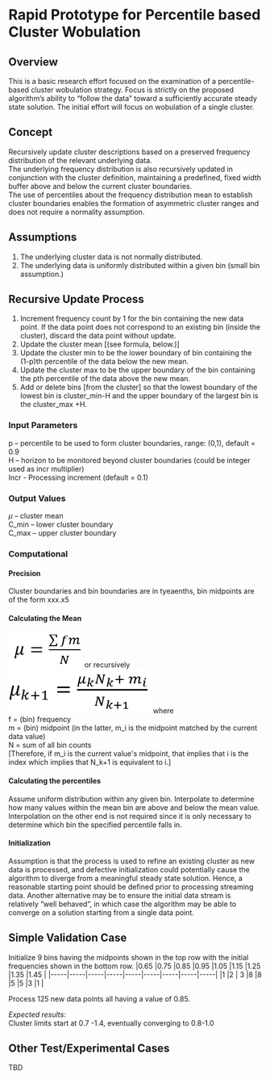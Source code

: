 # Rapid Prototype for Percentile based Cluster Wobulation
## Overview
This is a basic research effort focused on the examination of a percentile-based cluster wobulation strategy. 
Focus is strictly on the proposed algorithm’s ability to “follow the data” toward a sufficiently accurate steady state solution.
The initial effort will focus on wobulation of a single cluster.
## Concept
Recursively update cluster descriptions based on a preserved frequency distribution of the relevant underlying data.  
The underlying frequency distribution is also recursively updated in conjunction with the cluster definition, maintaining a predefined, fixed width buffer above and below the current cluster boundaries.  
The use of percentiles about the frequency distribution mean to establish cluster boundaries enables the formation of asymmetric cluster ranges and does not require a normality assumption.
## Assumptions
1. The underlying cluster data is not normally distributed.
2. The underlying data is uniformly distributed within a given bin (small bin assumption.)
## Recursive Update Process
1. Increment frequency count by 1 for the bin containing the new data point. If the data point does not correspond to an existing bin (inside the cluster), discard the data point without update.
2. Update the cluster mean \[(see formula, below.)\]
3. Update the cluster min to be the lower boundary of bin containing the (1-p)th percentile of the data below the new mean.
4. Update the cluster max to be the upper boundary of the bin containing the pth percentile of the data above the new mean.
5. Add or delete bins \[from the cluster\] so that the lowest boundary of the lowest bin is cluster_min-H and the upper boundary of the largest bin is the cluster_max +H.
### Input Parameters
p – percentile to be used to form cluster boundaries, range: (0,1), default = 0.9  
H – horizon to be monitored beyond cluster boundaries  (could be integer used as incr multiplier)  
Incr - Processing increment (default = 0.1)  
### Output Values
$\mu$ – cluster mean  
C_min – lower cluster boundary  
C_max – upper cluster boundary  
### Computational
#### Precision
Cluster boundaries and bin boundaries are in tyeaenths, bin midpoints are of the form xxx.x5
#### Calculating the Mean
![alt text](https://github.com/dpxt2o9az/Wobulation/blob/master/img/general-mean-formula.png "Logo Title Text 1") or recursively ![alt text](https://github.com/dpxt2o9az/Wobulation/blob/master/img/recurrent-mean-formula.png "Logo Title Text 2")
where  
f = (bin) frequency  
m = (bin) midpoint (in the latter, m_i is the midpoint matched by the current data value)  
N = sum of all bin counts  
\[Therefore, if m_i is the current value's midpoint, that implies that i is the index which implies that N_k+1 is equivalent to i.\]
#### Calculating the percentiles
Assume uniform distribution within any given bin.  Interpolate to determine how many values within the mean bin are above and below the mean value.  Interpolation on the other end is not required since it is only necessary to determine which bin the specified percentile falls in.
#### Initialization
Assumption is that the process is used to refine an existing cluster as new data is processed, and defective initialization could potentially cause the algorithm to diverge from a meaningful steady state solution.  Hence, a reasonable starting point should be defined prior to processing streaming data.  Another alternative may be to ensure the initial data stream is relatively “well behaved”, in which case the algorithm may be able to converge on a solution starting from a single data point.
## Simple Validation Case
Initialize 9 bins having the midpoints shown in the top row with the initial frequencies shown in the bottom row.
|0.65 |0.75 |0.85 |0.95 |1.05 |1.15 |1.25 |1.35 |1.45 |
|-----|-----|-----|-----|-----|-----|-----|-----|-----|
|1    |2    | 3   |8    |8    |5    |5    |3    |1    |

Process 125 new data points all having a value of 0.85.

*Expected results:*  
Cluster limits start at 0.7 -1.4, eventually converging to 0.8-1.0
## Other Test/Experimental Cases
TBD
